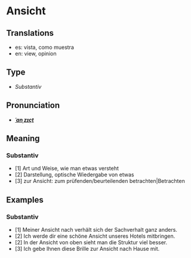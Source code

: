 # Ansicht
## Translations
- es: vista, como muestra
- en: view, opinion
## Type
- _Substantiv_
## Pronunciation
- **_[ˈanˌzɪçt](https://commons.wikimedia.org/wiki/File:De-Ansicht.ogg)_**
## Meaning
### Substantiv
- [1] Art und Weise, wie man etwas versteht
- [2] Darstellung, optische Wiedergabe von etwas
- [3] zur Ansicht: zum prüfenden/beurteilenden betrachten|Betrachten
## Examples
### Substantiv
- [1] Meiner Ansicht nach verhält sich der Sachverhalt ganz anders.
- [2] Ich werde dir eine schöne Ansicht unseres Hotels mitbringen.
- [2] In der Ansicht von oben sieht man die Struktur viel besser.
- [3] Ich gebe Ihnen diese Brille zur Ansicht nach Hause mit.
